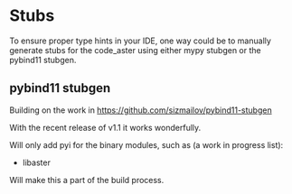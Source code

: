 # Stubs

To ensure proper type hints in your IDE, one way could be to manually generate stubs for the code_aster
using either mypy stubgen or the pybind11 stubgen.

## pybind11 stubgen
Building on the work in https://github.com/sizmailov/pybind11-stubgen 

With the recent release of v1.1 it works wonderfully.

Will only add pyi for the binary modules, such as (a work in progress list):

* libaster

Will make this a part of the build process.